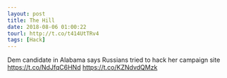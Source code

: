 ```yaml
---
layout: post
title: The Hill
date: 2018-08-06 01:00:22
tourl: http://t.co/t414UtTRv4
tags: [Hack]
---
```

Dem candidate in Alabama says Russians tried to hack her campaign site https://t.co/NdJfqC6HNd https://t.co/KZNdvdQMzk